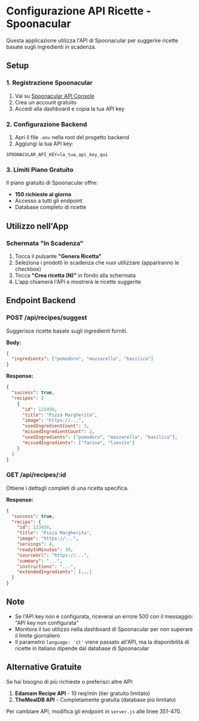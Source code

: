 # Configurazione API Ricette - Spoonacular

Questa applicazione utilizza l'API di Spoonacular per suggerire ricette basate sugli ingredienti in scadenza.

## Setup

### 1. Registrazione Spoonacular

1. Vai su [Spoonacular API Console](https://spoonacular.com/food-api/console#Dashboard)
2. Crea un account gratuito
3. Accedi alla dashboard e copia la tua API key

### 2. Configurazione Backend

1. Apri il file `.env` nella root del progetto backend
2. Aggiungi la tua API key:

```env
SPOONACULAR_API_KEY=la_tua_api_key_qui
```

### 3. Limiti Piano Gratuito

Il piano gratuito di Spoonacular offre:
- **150 richieste al giorno**
- Accesso a tutti gli endpoint
- Database completo di ricette

## Utilizzo nell'App

### Schermata "In Scadenza"

1. Tocca il pulsante **"Genera Ricetta"**
2. Seleziona i prodotti in scadenza che vuoi utilizzare (appariranno le checkbox)
3. Tocca **"Crea ricetta (N)"** in fondo alla schermata
4. L'app chiamerà l'API e mostrerà le ricette suggerite

## Endpoint Backend

### POST /api/recipes/suggest

Suggerisce ricette basate sugli ingredienti forniti.

**Body:**
```json
{
  "ingredients": ["pomodoro", "mozzarella", "basilico"]
}
```

**Response:**
```json
{
  "success": true,
  "recipes": [
    {
      "id": 123456,
      "title": "Pizza Margherita",
      "image": "https://...",
      "usedIngredientCount": 3,
      "missedIngredientCount": 2,
      "usedIngredients": ["pomodoro", "mozzarella", "basilico"],
      "missedIngredients": ["farina", "lievito"]
    }
  ]
}
```

### GET /api/recipes/:id

Ottiene i dettagli completi di una ricetta specifica.

**Response:**
```json
{
  "success": true,
  "recipe": {
    "id": 123456,
    "title": "Pizza Margherita",
    "image": "https://...",
    "servings": 4,
    "readyInMinutes": 30,
    "sourceUrl": "https://...",
    "summary": "...",
    "instructions": "...",
    "extendedIngredients": [...]
  }
}
```

## Note

- Se l'API key non è configurata, riceverai un errore 500 con il messaggio: "API key non configurata"
- Monitora il tuo utilizzo nella dashboard di Spoonacular per non superare il limite giornaliero
- Il parametro `language: 'it'` viene passato all'API, ma la disponibilità di ricette in italiano dipende dal database di Spoonacular

## Alternative Gratuite

Se hai bisogno di più richieste o preferisci altre API:

1. **Edamam Recipe API** - 10 req/min (tier gratuito limitato)
2. **TheMealDB API** - Completamente gratuita (database più limitato)

Per cambiare API, modifica gli endpoint in `server.js` alle linee 351-470.
